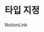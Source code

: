 <h1>타입 지정</h1>

<a src="https://indigo-ear-306.notion.site/79473c2e401a4a9b8f1983468dfaadf1">NotionLink</a>
